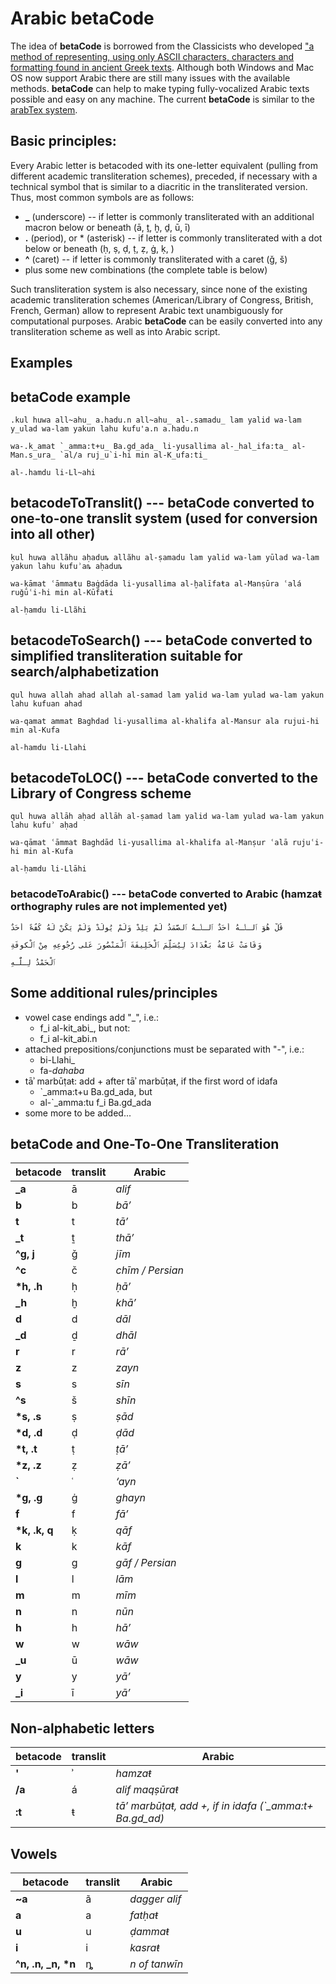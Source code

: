 # Arabic betaCode

The idea of **betaCode** is borrowed from the Classicists who developed ["a method of representing, using only ASCII characters, characters and formatting found in ancient Greek texts](http://en.wikipedia.org/wiki/Beta_Code). Although both Windows and Mac OS now support Arabic there are still many issues with the available methods. **betaCode** can help to make typing fully-vocalized Arabic texts possible and easy on any machine. The current **betaCode** is similar to the [arabTex system](http://www2.informatik.uni-stuttgart.de/ivi/bs/research/arab_e.htm). 

## Basic principles:
Every Arabic letter is betacoded with its one-letter equivalent (pulling from different academic transliteration schemes),
preceded, if necessary with a technical symbol that is similar to a diacritic in the transliterated version. Thus, most common symbols are as follows:

* **\_** (underscore) -- if letter is commonly transliterated with an additional macron below or beneath (ā, ṯ, ḫ, ḏ, ū, ī)
* **.** (period), or \* (asterisk) -- if letter is commonly transliterated with a dot below or beneath (ḥ, ṣ, ḍ, ṭ, ẓ, ġ, ḳ, )
* **^** (caret) -- if letter is commonly transliterated with a caret (ǧ, š)
* plus some new combinations (the complete table is below)

Such transliteration system is also necessary, since none of the existing academic transliteration schemes (American/Library of Congress, British, French, German) allow to represent Arabic text unambiguously for computational purposes. Arabic **betaCode** can be easily converted into any transliteration scheme as well as into Arabic script.

## Examples 

## betaCode example
```
.kul huwa all~ahu_ a.hadu.n all~ahu_ al-.samadu_ lam yalid wa-lam y_ulad wa-lam yakun lahu kufu'a.n a.hadu.n

wa-.k_amat `_amma:t+u_ Ba.gd_ada_ li-yusallima al-_hal_ifa:ta_ al-Man.s_ura_ `al/a ruj_u`i-hi min al-K_ufa:ti_

al-.hamdu li-Ll~ahi 
```


## betacodeToTranslit() --- betaCode converted to one-to-one translit system (used for conversion into all other)
```
ḳul huwa allãhu aḥaduȵ allãhu al-ṣamadu lam yalid wa-lam yūlad wa-lam yakun lahu kufuʾaȵ aḥaduȵ

wa-ḳāmat ʿāmmaŧu Baġdāda li-yusallima al-ḫalīfaŧa al-Manṣūra ʿalá ruǧūʿi-hi min al-Kūfaŧi

al-ḥamdu li-Llãhi
```

## betacodeToSearch() --- betaCode converted to simplified transliteration suitable for search/alphabetization
```
qul huwa allah ahad allah al-samad lam yalid wa-lam yulad wa-lam yakun lahu kufuan ahad

wa-qamat ammat Baghdad li-yusallima al-khalifa al-Mansur ala rujui-hi min al-Kufa

al-hamdu li-Llahi
```

## betacodeToLOC() --- betaCode converted to the Library of Congress scheme
```
qul huwa allāh aḥad allāh al-ṣamad lam yalid wa-lam yulad wa-lam yakun lahu kufuʾ aḥad

wa-qāmat ʿāmmat Baghdād li-yusallima al-khalifa al-Manṣur ʿalā rujuʿi-hi min al-Kufa

al-ḥamdu li-Llāhi
```

### betacodeToArabic() --- betaCode converted to Arabic (hamzaŧ orthography rules are not implemented yet)
```
قُلْ هُوَ ﭐلـلّٰـهُ أَحَدٌ ﭐلـلّٰـهُ ﭐلصَّمَدُ لَمْ يَلِدْ وَلَمْ يُولَدْ وَلَمْ يَكُنْ لَهُ كُفُءً أَحَدٌ

وَقَامَتْ عَامَّةُ بَغْدَادَ لِيُسَلِّمَ ﭐلْخَلِيفَةَ ﭐلْمَنْصُورَ عَلى رُجُوعِهِ مِنْ ﭐلْكوفَةِ

ﭐلْحَمْدُ لِـلّٰـهِ
```

## Some additional rules/principles

* vowel case endings add "_", i.e.:
	* f_i al-kit_abi_, but not:
	* f_i al-kit_abi.n
* attached prepositions/conjunctions must be separated with "-", i.e.:
	* bi-Llahi_
	* fa-_dahaba_
* tāʾ marbūṭaŧ: add + after tāʾ marbūṭaŧ, if the first word of idafa
	* `_amma:t+u Ba.gd_ada, but
	* al-`_amma:tu f_i Ba.gd_ada
* some more to be added...


## betaCode and One-To-One Transliteration

| betacode | translit | Arabic |
|----------|-----------------|---------------|
| **\_a** | ā | *alif* |
| **b** | b | *bā’* |
| **t** | t | *tā’* |
| **\_t** | ṯ | *thā’* |
| **^g, j** | ǧ | *jīm* |
| **^c** | č | *chīm / Persian* |
| **\*h, .h** | ḥ | *ḥā’* |
| **\_h** | ḫ | *khā’* |
| **d** | d | *dāl* |
| **\_d** | ḏ | *dhāl* |
| **r** | r | *rā’* |
| **z** | z | *zayn* |
| **s** | s | *sīn* |
| **^s** | š | *shīn* |
| **\*s, .s** | ṣ | *ṣād* |
| **\*d, .d** | ḍ | *ḍād* |
| **\*t, .t** | ṭ | *ṭā’* |
| **\*z, .z** | ẓ | *ẓā’* |
| **`** | ʿ | *‘ayn* |
| **\*g, .g** | ġ | *ghayn* |
| **f** | f | *fā’* |
| **\*k, .k, q** | ḳ | *qāf* |
| **k** | k | *kāf* |
| **g** | g | *gāf / Persian* |
| **l** | l | *lām* |
| **m** | m | *mīm* |
| **n** | n | *nūn* |
| **h** | h | *hā’* |
| **w** | w | *wāw* |
| **\_u** | ū | *wāw* |
| **y** | y | *yā’* |
| **\_i** | ī | *yā’* |


## Non-alphabetic letters

| **betacode** | translit | Arabic |
|----------|-----------------|---------------|
| **'** | ʾ | *hamzaŧ* |
| **/a** | á | *alif maqṣūraŧ* |
| **:t** | ŧ | *tā’ marbūṭaŧ, add +, if in idafa (`\_amma:t+ Ba.gd\_ad)* |

## Vowels

| **betacode** | translit | Arabic |
|----------|-----------------|---------------|
| **~a** | ã | *dagger alif* |
| **a** | a | *fatḥaŧ* |
| **u** | u | *ḍammaŧ* |
| **i** | i | *kasraŧ* |
| **^n, .n, \_n, \*n** | ȵ | *n of tanwīn* |
